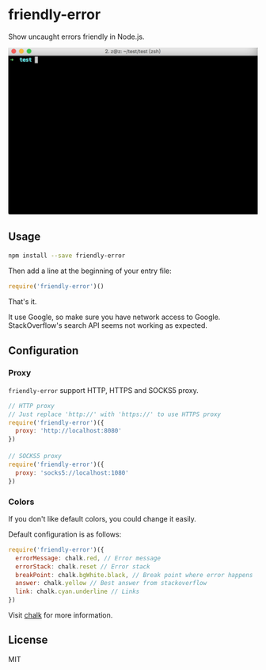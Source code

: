 # friendly-error

Show uncaught errors friendly in Node.js.

![Demo](https://raw.githubusercontent.com/pd4d10/friendly-error/master/assets/demo.gif)

## Usage

```sh
npm install --save friendly-error
```

Then add a line at the beginning of your entry file:

```js
require('friendly-error')()
```

That's it.

It use Google, so make sure you have network access to Google. StackOverflow's search API seems not working as expected.

## Configuration

### Proxy

`friendly-error` support HTTP, HTTPS and SOCKS5 proxy.

```js
// HTTP proxy
// Just replace 'http://' with 'https://' to use HTTPS proxy
require('friendly-error')({
  proxy: 'http://localhost:8080'
})

// SOCKS5 proxy
require('friendly-error')({
  proxy: 'socks5://localhost:1080'
})
```

### Colors

If you don't like default colors, you could change it easily.

Default configuration is as follows:

```js
require('friendly-error')({
  errorMessage: chalk.red, // Error message
  errorStack: chalk.reset // Error stack
  breakPoint: chalk.bgWhite.black, // Break point where error happens
  answer: chalk.yellow // Best answer from stackoverflow
  link: chalk.cyan.underline // Links
})
```

Visit [chalk](https://github.com/chalk/chalk) for more information.

## License

MIT
